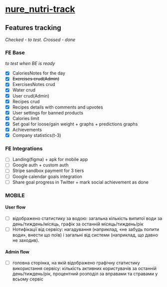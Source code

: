 # [nure_nutri-track](https://ggsmou.github.io/nure_nutri-track/)

## Features tracking

_Checked - to test. Crossed - done_

### FE Base

_to test when BE is ready_

- [x] CaloriesNotes for the day
- [x] ~~Exercises crud(Admin)~~
- [x] ExercisesNotes crud
- [x] Water crud
- [x] User crud(Admin)
- [x] Recipes crud
- [x] Recipes details with comments and upvotes
- [x] User settings for banned products
- [x] Calories limit
- [x] Set goal for loose/gain weight + graphs + predictions graphs
- [x] Achievements
- [x] Company statistics(t-3)

### FE Integrations

- [ ] Landing(figma) + apk for mobile app
- [ ] Google auth + custom auth
- [ ] Stripe sandbox payment for 3 tiers
- [ ] Google calendar goals integration
- [ ] Share goal progress in Twitter + mark social achievement as done

### MOBILE

#### User flow

- [ ] відображено статистику за водою: загальна кількість випитої води за день/тиждень/місяць, графік за останній місяць/тиждень/рік
- [ ] Нотифікації від сервісу: нагадування (наприклад, «не забудь попити води», внести що поїв) і загальні від системи (наприклад, що давно не заходив).

#### Admin flow

- [ ] головна сторінка, на якій відображено графічну статистику використання сервісу: кількість активних користувачів за останній день/тиждень/рік, процентний розподіл за вправами та стравами у всьому сервіс
